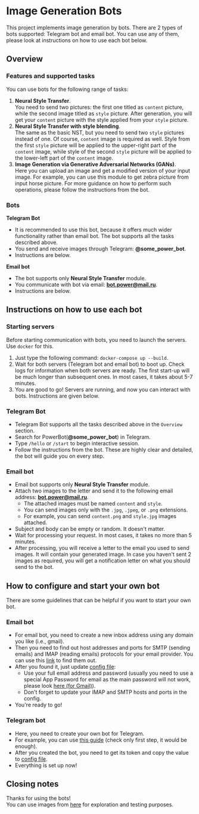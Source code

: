 # Image Generation Bots
This project implements image generation by bots.
There are 2 types of bots supported: Telegram bot and email bot. 
You can use any of them, please look at instructions on how to use each bot below.  

## Overview
### Features and supported tasks
You can use bots for the following range of tasks:
1. **Neural Style Transfer**.   
You need to send two pictures: the first one titled as `content` picture, 
while the second image titled as `style` picture. After generation, you will get your `content` picture
with the style applied from your `style` picture.  
2. **Neural Style Transfer with style blending**.  
The same as the basic NST, but you need to send two `style`
pictures instead of one. Of course, `content` image is required as well. 
Style from the first `style` picture will be applied to the upper-right part of the `content` image, 
while style of the second `style` picture will be applied to the lower-left part of the `content` image. 
3. **Image Generation via Generative Adversarial Networks (GANs)**.  
Here you can upload an image and get a modified version of your input image. 
For example, you can use this module to get zebra picture from input horse picture.
For more guidance on how to perform such operations, please follow the instructions from the bot.  

### Bots
**Telegram Bot**  
* It is recommended to use this bot, because it offers much wider functionality rather than email bot.
The bot supports all the tasks described above. 
* You send and receive images through Telegram: **@some_power_bot**.  
* Instructions are below.

**Email bot**  
* The bot supports only **Neural Style Transfer** module. 
* You communicate with bot via email: **bot.power@mail.ru**.  
* Instructions are below.

## Instructions on how to use each bot
### Starting servers
Before starting communication with bots, you need to launch the servers. Use `docker` for this.
1. Just type the following command: `docker-compose up --build`.
2. Wait for both servers (Telegram bot and email bot) to boot up.
Check logs for information when both servers are ready. 
The first start-up will be much longer than subsequent ones. In most cases, it takes about 5-7 minutes.
3. You are good to go! Servers are running, and now you can interact with bots. Instructions are given below.  

### Telegram Bot
* Telegram Bot supports all the tasks described above in the `Overview` section.  
* Search for PowerBot(**@some_power_bot**) in Telegram. 
* Type `/hello` or `/start` to begin interactive session.
* Follow the instructions from the bot. These are highly clear and detailed, the bot will guide you on every step.

### Email bot
* Email bot supports only **Neural Style Transfer** module.
* Attach two images to the letter and send it to the following email address: **bot.power@mail.ru**.
    - The attached images must be named `content` and `style`.
    - You can send images only with the `.jpg`, `.jpeg`, or `.png` extensions.
    - For example, you can send `content.png` and `style.jpg` images attached.
* Subject and body can be empty or random. It doesn't matter.
* Wait for processing your request. In most cases, it takes no more than 5 minutes.
* After processing, you will receive a letter to the email you used to send images. 
It will contain your generated image. In case you haven't sent 2 images as required, 
you will get a notification letter on what you should send to the bot.

## How to configure and start your own bot
There are some guidelines that can be helpful if you want to start your own bot.
### Email bot
- For email bot, you need to create a new inbox address using any domain you like (i.e., gmail).  
- Then you need to find out host addresses and ports for SMTP (sending emails) and IMAP (reading emails)
protocols for your email provider. You can use this [link](https://www.systoolsgroup.com/imap/) to find them out.
- After you found it, just update [config file](/config.ini):
    - Use your full email address and password (usually you need to use a special App Password for email as the main password will not work,
please look [here (for Gmail)](https://support.google.com/accounts/answer/185833?hl=en#zippy=)).
    - Don't forget to update your IMAP and SMTP hosts and ports in the config.
- You're ready to go!

### Telegram bot
- Here, you need to create your own bot for Telegram.
- For example, you can use [this guide](https://sendpulse.com/knowledge-base/chatbot/telegram/create-telegram-chatbot) (check only first step, it would be enough).
- After you created the bot, you need to get its token and copy the value to [config file](/config.ini).
- Everything is set up now!


## Closing notes
Thanks for using the bots!   
You can use images from [here](images) for exploration and testing purposes.  

